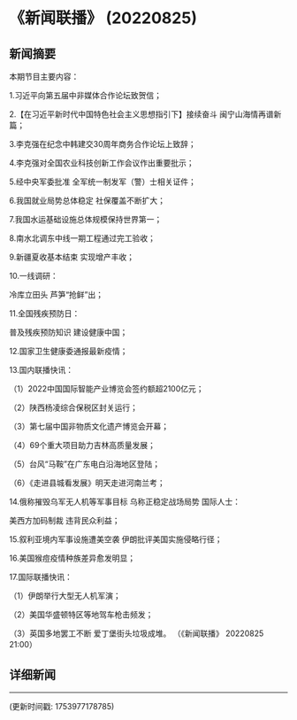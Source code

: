 # 《新闻联播》 (20220825)

## 新闻摘要

本期节目主要内容：


1.习近平向第五届中非媒体合作论坛致贺信；


2.【在习近平新时代中国特色社会主义思想指引下】接续奋斗 闽宁山海情再谱新篇；


3.李克强在纪念中韩建交30周年商务合作论坛上致辞；


4.李克强对全国农业科技创新工作会议作出重要批示；


5.经中央军委批准 全军统一制发军（警）士相关证件；


6.我国就业局势总体稳定 社保覆盖不断扩大；


7.我国水运基础设施总体规模保持世界第一；


8.南水北调东中线一期工程通过完工验收；


9.新疆夏收基本结束 实现增产丰收；


10.一线调研：

冷库立田头 芦笋“抢鲜”出；


11.全国残疾预防日：

普及残疾预防知识 建设健康中国；


12.国家卫生健康委通报最新疫情；


13.国内联播快讯：


（1）2022中国国际智能产业博览会签约额超2100亿元；


（2）陕西杨凌综合保税区封关运行；


（3）第七届中国非物质文化遗产博览会开幕；


（4）69个重大项目助力吉林高质量发展；


（5）台风“马鞍”在广东电白沿海地区登陆；


（6）《走进县城看发展》明天走进河南兰考；


14.俄称摧毁乌军无人机等军事目标 乌称正稳定战场局势 国际人士：

美西方加码制裁 违背民众利益；


15.叙利亚境内军事设施遭美空袭 伊朗批评美国实施侵略行径；


16.美国猴痘疫情种族差异愈发明显；


17.国际联播快讯：


（1）伊朗举行大型无人机军演；


（2）美国华盛顿特区等地驾车枪击频发；


（3）英国多地罢工不断 爱丁堡街头垃圾成堆。
（《新闻联播》 20220825 21:00）

## 详细新闻

---

(更新时间戳: 1753977178785)

